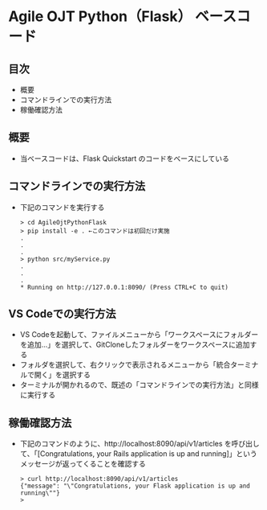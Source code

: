 # Agile OJT Python（Flask） ベースコード

## 目次
- 概要
- コマンドラインでの実行方法
- 稼働確認方法

## 概要
- 当ベースコードは、Flask Quickstart のコードをベースにしている

## コマンドラインでの実行方法
- 下記のコマンドを実行する
  ```
  > cd AgileOjtPythonFlask
  > pip install -e . ←このコマンドは初回だけ実施
  .
  .
  .
  > python src/myService.py
  .
  .
  .
  * Running on http://127.0.0.1:8090/ (Press CTRL+C to quit)
  ```

## VS Codeでの実行方法
- VS Codeを起動して、ファイルメニューから「ワークスペースにフォルダーを追加...」を選択して、GitCloneしたフォルダーをワークスペースに追加する
- フォルダを選択して、右クリックで表示されるメニューから「統合ターミナルで開く」を選択する
- ターミナルが開かれるので、既述の「コマンドラインでの実行方法」と同様に実行する

## 稼働確認方法
- 下記のコマンドのように、http://localhost:8090/api/v1/articles を呼び出して、「[Congratulations, your Rails application is up and running]」というメッセージが返ってくることを確認する
  ```
  > curl http://localhost:8090/api/v1/articles 
  {"message": "\"Congratulations, your Flask application is up and running\""}
  >
  ```
